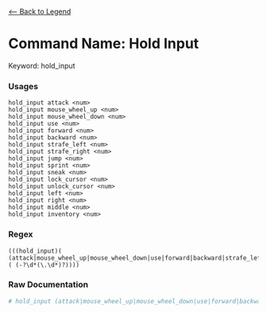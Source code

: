 [<-- Back to Legend](../legend.md)

# Command Name: Hold Input
Keyword: hold_input

### Usages
```
hold_input attack <num>
hold_input mouse_wheel_up <num>
hold_input mouse_wheel_down <num>
hold_input use <num>
hold_input forward <num>
hold_input backward <num>
hold_input strafe_left <num>
hold_input strafe_right <num>
hold_input jump <num>
hold_input sprint <num>
hold_input sneak <num>
hold_input lock_cursor <num>
hold_input unlock_cursor <num>
hold_input left <num>
hold_input right <num>
hold_input middle <num>
hold_input inventory <num>
```

### Regex
```regexp
(((hold_input)( (attack|mouse_wheel_up|mouse_wheel_down|use|forward|backward|strafe_left|strafe_right|jump|sprint|sneak|lock_cursor|unlock_cursor|left|right|middle|inventory))( (-?\d*(\.\d*)?))))
```

### Raw Documentation
```yml
# hold_input (attack|mouse_wheel_up|mouse_wheel_down|use|forward|backward|strafe_left|strafe_right|jump|sprint|sneak|lock_cursor|unlock_cursor|left|right|middle|inventory) <num>
```

